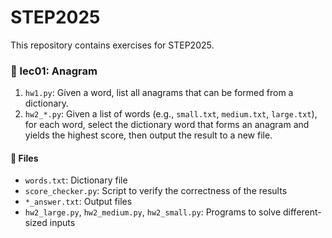 # STEP2025

This repository contains exercises for STEP2025.

### 📁 lec01: Anagram

1. `hw1.py`: Given a word, list all anagrams that can be formed from a dictionary.
2. `hw2_*.py`: Given a list of words (e.g., `small.txt`, `medium.txt`, `large.txt`), for each word, select the dictionary word that forms an anagram and yields the highest score, then output the result to a new file.

#### 📄 Files
- `words.txt`: Dictionary file
- `score_checker.py`: Script to verify the correctness of the results
- `*_answer.txt`: Output files
- `hw2_large.py`, `hw2_medium.py`, `hw2_small.py`: Programs to solve different-sized inputs

